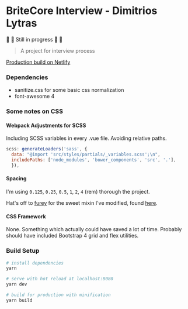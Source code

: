# BriteCore Interview - Dimitrios Lytras

:construction: :construction: Still in progress :construction: :construction:

> A project for interview process

[Production build on Netlify](https://nostalgic-goldberg-c2ac24.netlify.com/)

### Dependencies

* sanitize.css for some basic css normalization
* font-awesome 4

### Some notes on CSS

#### Webpack Adjustments for SCSS

Including SCSS variables in every .vue file.
Avoiding relative paths.

```js
scss: generateLoaders('sass', {
  data: "@import 'src/styles/partials/_variables.scss';\n",
  includePaths: ['node_modules', 'bower_components', 'src', '.'],
  }),
```

#### Spacing

I'm using `0.125`, `0.25`, `0.5`, `1`, `2`, `4` (rem) thorough the project.

Hat's off to [furey](https://github.com/furey) for the sweet mixin I've modified, found [here](https://github.com/jgthms/bulma/issues/451).

#### CSS Framework

None.
Something which actually could have saved a lot of time.
Probably should have included Bootstrap 4 grid and flex utilities.

### Build Setup

```bash
# install dependencies
yarn

# serve with hot reload at localhost:8080
yarn dev

# build for production with minification
yarn build
```
